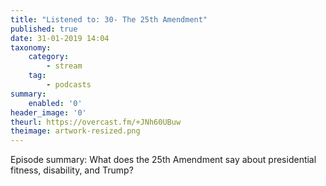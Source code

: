 ```yaml
---
title: "Listened to: 30- The 25th Amendment"
published: true
date: 31-01-2019 14:04
taxonomy:
    category:
        - stream
    tag:
        - podcasts
summary:
    enabled: '0'
header_image: '0'
theurl: https://overcast.fm/+JNh60UBuw
theimage: artwork-resized.png
--- 
```

Episode summary: What does the 25th Amendment say about presidential fitness, disability, and Trump?
